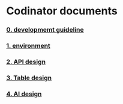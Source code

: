 # Codinator documents

### [0. developmemt guideline](0_development_guideline/index.md)
### [1. environment](1_enviroment/index.html)
### [2. API design]()
### [3. Table design](3_Table_design/index.html)
### [4. AI design]()
